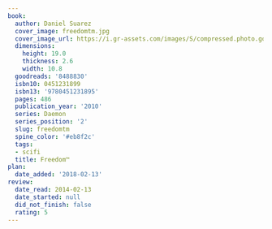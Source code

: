 ```yaml
---
book:
  author: Daniel Suarez
  cover_image: freedomtm.jpg
  cover_image_url: https://i.gr-assets.com/images/S/compressed.photo.goodreads.com/books/1311704142l/8488830._SY160_.jpg
  dimensions:
    height: 19.0
    thickness: 2.6
    width: 10.8
  goodreads: '8488830'
  isbn10: 0451231899
  isbn13: '9780451231895'
  pages: 486
  publication_year: '2010'
  series: Daemon
  series_position: '2'
  slug: freedomtm
  spine_color: '#eb8f2c'
  tags:
  - scifi
  title: Freedom™
plan:
  date_added: '2018-02-13'
review:
  date_read: 2014-02-13
  date_started: null
  did_not_finish: false
  rating: 5
---
```

